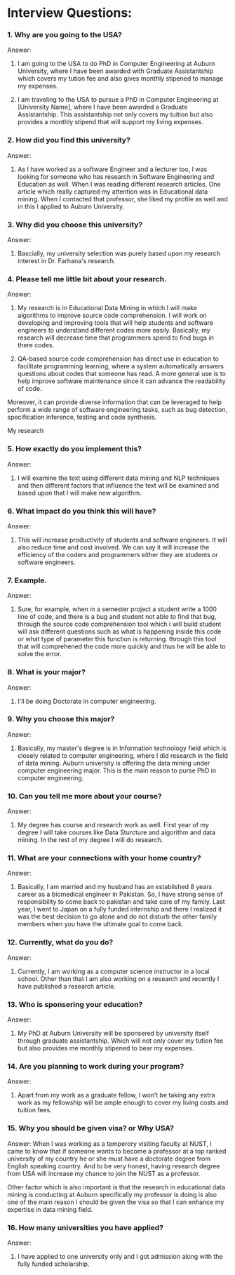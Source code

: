 # Interview Questions:
### 1. Why are you going to the USA?
Answer: 

1. I am going to the USA to do PhD in Computer Engineering at Auburn University, where I have been awarded with Graduate Assistantship which covers my tution fee and also gives monthly stipened to manage my expenses.

2. I am traveling to the USA to pursue a PhD in Computer Engineering at [University Name], where I have been awarded a Graduate Assistantship. This assistantship not only covers my tuition but also provides a monthly stipend that will support my living expenses.


### 2. How did you find this university?
Answer: 
1. As I have worked as a software Engineer and a lecturer too, I was looking for someone who has research in Software Engineering and Education as well. When I was reading different research articles, One article which really captured my attention was in Educational data mining. When I contacted that professor, she liked my profile as well and in this I applied to Auburn University.

### 3. Why did you choose this university?
Answer:
1. Bascially, my university selection was purely based upon my research interest in Dr. Farhana's research.

### 4. Please tell me little bit about your research.
Answer:  
1. My research is in Educational Data Mining in which I will make algorithms to improve source code comprehension. I will work on developing and improving tools that will help students and software engineers to understand different codes more easily. Basically, my research will decrease time that programmers spend to find bugs in there codes. 

2. QA-based source code comprehension has direct use in education to facilitate programming learning, where a system automatically answers questions about codes that someone has read.  A more general use is to help improve software maintenance since it can advance the readability of code.

Moreover, it can provide diverse information that can be leveraged to help perform a wide range of software engineering tasks, such as bug detection, specification inference, testing and code synthesis.

My research

### 5. How exactly do you implement this?
Answer: 
1. I will examine  the text using different data mining and NLP techniques and then different factors that influence the text will be examined and based upon that I will make new algorithm.
### 6. What impact do you think this will have?
Answer: 
1. This will increase productivity of students and software engineers. It will also reduce time and cost involved. We can say it will increase the efficiency of the coders and programmers either they are students or software engineers.
### 7. Example.
Answer:
1. Sure, for example, when in a semester project a student write a 1000 line of code, and there  is a bug and  student not able to find that bug, through the source code comprehension tool which i will build student will ask different questions such as what is happening inside this code or what type of parameter this function is returning. through this tool that will comprehened the code more quickly and thus he will be able to solve the  error.

### 8. What is  your major?
Answer:
1. I'll be doing Doctorate in computer engineering. 

### 9. Why you choose this major?
Answer:
1. Basically, my master's degree is in Information technology field which is closely related to computer engineering, where I did research in the field of data mining. Auburn university is offering the data mining under computer engineering major. This is the main reason to purse PhD in computer engineering.

### 10. Can you tell me more about your course?
Answer:
1. My degree has course and research work as well. First year of my degree I will take courses like Data Sturcture and algorithm and data mining. In the rest of my degree I will do research. 

### 11. What are your connections with your home country?
Answer: 
1. Basically, I am married and my husband has an established 8 years career as a biomedical engineer in Pakistan. So, I have strong sense of responsibility to come back to pakistan and take care of my family. Last year, I went to Japan on a fully funded internship and there I realized it was the best decision to go alone and do not disturb the other family members when you have the ultimate goal to come back.

### 12. Currently, what do you do?
Answer:
1. Currently, I am working as a computer science instructor in a local school. Other than that I am also working on a research and recently I have published  a research article.

### 13. Who is sponsering your education?
Answer:
1. My PhD at Auburn University will be sponsered by university itself through graduate assistantship. Which will not only cover my tution fee but also provides me monthly stipened to bear my expenses.

### 14. Are you planning to work during your program?
Answer:
1. Apart from my work as a graduate fellow, I won’t be taking any extra work as my fellowship will be ample enough to cover my living costs and tuition fees.

### 15. Why you should be given visa? or Why USA?
Answer:
When I was working as a temperory visiting faculty at NUST, I came to know that if someone wants to become a professor at a top ranked university of my country he or she must have a doctorate degree from English speaking country. And to be very honest, having research degree from USA will increase my chance to join the NUST as a professor. 

Other factor which is also important is that the research in educational data mining is conducting at Auburn specifically my professor is doing is also one of the main reason I should be given the visa so that I can enhance my expertise in data mining field.

### 16. How many universities you have applied?
Answer:
1. I have applied to one university only and I got admission along with the fully funded scholarship.
